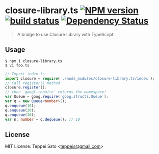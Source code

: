closure-library.ts [![NPM version][npm-image]][npm-url] [![build status][travis-image]][travis-url] [![Dependency Status][deps-image]][deps-url]
====

> A bridge to use Closure Library with TypeScript

## Usage

```console
$ npm i closure-library.ts
$ vi foo.ts
```

```typescript
// Import index.ts
import closure = require('./node_modules/closure-library.ts/index');
// Call register() method
closure.register();
// then `googl.require` returns the namespace!
var Queue = goog.require('goog.structs.Queue');
var q = new Queue<number>();
q.enqueue(10);
q.enqueue(20);
q.enqueue(30);
var n: number = q.dequeue(); // 10
```

## License

MIT License: Teppei Sato &lt;teppeis@gmail.com&gt;

[npm-image]: https://img.shields.io/npm/v/closure-library.ts.svg
[npm-url]: https://npmjs.org/package/closure-library.ts
[travis-image]: https://travis-ci.org/teppeis/closure-library.ts.svg?branch=master
[travis-url]: https://travis-ci.org/teppeis/closure-library.ts
[deps-image]: https://david-dm.org/teppeis/closure-library.ts.svg
[deps-url]: https://david-dm.org/teppeis/closure-library.ts
